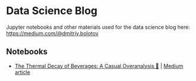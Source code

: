 # Data Science Blog

Jupyter notebooks and other materials used for the data science blog here: https://medium.com/@dmitriy.bolotov

## Notebooks
- [The Thermal Decay of Beverages: A Casual Overanalysis 🍵](notebooks/thermal_decay_of_beverages/thermal_decay_of_beverages.ipynb) | [Medium article](https://medium.com/@dmitriy.bolotov/the-thermal-decay-of-beverages-a-casual-overanalysis-0c9d863b861e)
